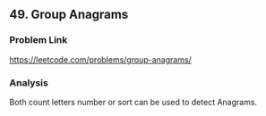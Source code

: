 ## 49. Group Anagrams

### Problem Link 
https://leetcode.com/problems/group-anagrams/

### Analysis
Both count letters number or sort can be used to detect Anagrams.
